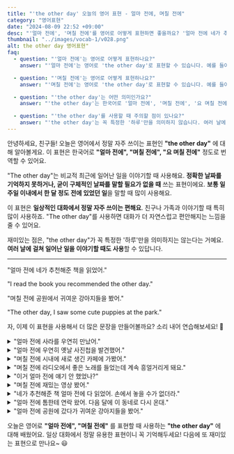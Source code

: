```yaml
---
title: "'the other day' 오늘의 영어 표현 - 얼마 전에, 며칠 전에"
category: "영어표현"
date: "2024-08-09 22:52 +09:00"
desc: "'얼마 전에', '며칠 전에'를 영어로 어떻게 표현하면 좋을까요? '얼마 전에 네가 추천해준 책을 읽었어', '며칠 전에 공원에서 귀여운 강아지들을 봤어' 등을 영어로 표현하는 법을 배워봅시다. 다양한 예문을 통해서 연습하고 본인의 표현으로 만들어 보세요."
thumbnail: "../images/vocab-1/v028.png"
alt: the other day 영어표현"
faq:
  - question: "'얼마 전에'는 영어로 어떻게 표현하나요?"
    answer: "'얼마 전에'는 영어로 'the other day'로 표현할 수 있습니다. 예를 들어, 'I saw Tom the other day'는 '얼마 전에 톰을 봤어'라는 의미입니다."

  - question: "'며칠 전에'는 영어로 어떻게 표현하나요?"
    answer: "'며칠 전에'는 영어로 'the other day'로 표현할 수 있습니다. 예를 들어, 'The other day, I found an old photo album'은 '며칠 전에 옛날 사진첩을 발견했어'라는 뜻입니다."

  - question: "'the other day'는 어떤 의미인가요?"
    answer: "'the other day'는 한국어로 '얼마 전에', '며칠 전에', '요 며칠 전에' 등으로 번역될 수 있습니다. 비교적 최근에 일어난 일을 이야기할 때 사용하며, 정확한 날짜를 언급할 필요가 없을 때 쓰는 표현입니다."

  - question: "'the other day'를 사용할 때 주의할 점이 있나요?"
    answer: "'the other day'는 꼭 특정한 '하루'만을 의미하지 않습니다. 여러 날에 걸쳐 일어난 일을 이야기할 때도 사용할 수 있습니다. 또한, 일상적인 대화에서 자주 사용되는 표현이므로 친구나 가족과 대화할 때 자연스럽게 사용할 수 있습니다."
---
```


안녕하세요, 친구들! 오늘은 영어에서 정말 자주 쓰이는 표현인 **"the other day"** 에 대해 알아볼게요. 이 표현은 한국어로 **"얼마 전에", "며칠 전에", "요 며칠 전에"** 정도로 번역할 수 있어요.

"The other day"는 비교적 최근에 일어난 일을 이야기할 때 사용해요. **정확한 날짜를 기억하지 못하거나, 굳이 구체적인 날짜를 말할 필요가 없을 때** 쓰는 표현이에요. **보통 일주일 이내에서 한 달 정도 전에 있었던 일**을 말할 때 많이 사용해요.

이 표현은 **일상적인 대화에서 정말 자주 쓰이는 편해요**. 친구나 가족과 이야기할 때 특히 많이 사용하죠. "The other day"를 사용하면 대화가 더 자연스럽고 편안해지는 느낌을 줄 수 있어요.

재미있는 점은, "the other day"가 꼭 특정한 '하루'만을 의미하지는 않는다는 거예요. **여러 날에 걸쳐 일어난 일을 이야기할 때도 사용**할 수 있답니다.

---

"얼마 전에 네가 추천해준 책을 읽었어."

"I read the book you recommended the other day."

"며칠 전에 공원에서 귀여운 강아지들을 봤어."

"The other day, I saw some cute puppies at the park."

자, 이제 이 표현을 사용해서 더 많은 문장을 만들어볼까요? 소리 내어 연습해보세요! 🚀

<details>
<summary>"얼마 전에 사라를 우연히 만났어."</summary>
<span>"I ran into Sarah the other day."</span>
</details>

<details>
<summary>"얼마 전에 우연히 옛날 사진첩을 발견했어."</summary>
<span>"I <a href="/blog/친구를-우연히-만났어-영어표현/">came across</a> an old photo album the other day."</span>
</details>

<details>
<summary>"며칠 전에 시내에 새로 생긴 카페에 가봤어."</summary>
<span>"The other day, I tried that new coffee shop downtown."</span>
</details>

<details>
<summary>"며칠 전에 라디오에서 좋은 노래를 들었는데 계속 흥얼거리게 돼요."</summary>
<span>"I heard a fantastic song on the radio the other day and can’t stop humming it."</span>
</details>

<details>
<summary>"이거 얼마 전에 얘기 안 했었나?"</summary>
<span>"Didn't we just talk about this the other day?."</span>
</details>

<details>
<summary>"며칠 전에 재밌는 영상 봤어."</summary>
<span>"I saw the funniest video the other day."</span>
</details>

<details>
<summary>"네가 추천해준 책 얼마 전에 다 읽었어. 손에서 놓을 수가 없더라."</summary>
<span>"The other day, I finally finished that book you recommended. Couldn't put it down!"</span>
</details>

<details>
<summary>"얼마 전에 톰한테 연락 왔어. 다음 달에 이 동네로 다시 온대."</summary>
<span>"I heard from Tom the other day. He's moving back to town next month."</span>
</details>

<details>
<summary>"얼마 전에 공원에 갔다가 귀여운 강아지들을 봤어."</summary>
<span>"I was at the park the other day and saw the cutest puppies."</span>
</details>

오늘은 영어로 **"얼마 전에", "며칠 전에"** 를 표현할 때 사용하는 **"the other day"** 에 대해 배웠어요. 일상 대화에서 정말 유용한 표현이니 꼭 기억해두세요! 다음에 또 재미있는 표현으로 만나요~ 😃
